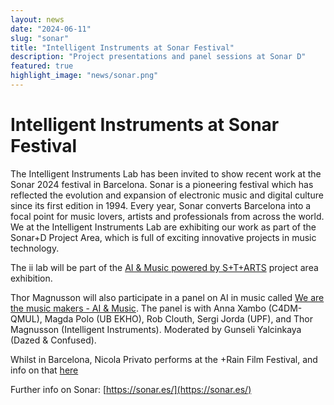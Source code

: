 ```yaml
---
layout: news
date: "2024-06-11"
slug: "sonar"
title: "Intelligent Instruments at Sonar Festival"
description: "Project presentations and panel sessions at Sonar D"
featured: true
highlight_image: "news/sonar.png"
---
```



# Intelligent Instruments at Sonar Festival

The Intelligent Instruments Lab has been invited to show recent work at the Sonar 2024 festival in Barcelona. Sonar is a pioneering festival which has reflected the evolution and expansion of electronic music and digital culture since its first edition in 1994. Every year, Sonar converts Barcelona into a focal point for music lovers, artists and professionals from across the world. We at the Intelligent Instruments Lab are exhibiting our work as part of the Sonar+D Project Area, which is full of exciting innovative projects in music technology. 

The ii lab will be part of the <a href="https://sonar.es/en/activity/project-area">AI & Music powered by S+T+ARTS</a> project area exhibition.

Thor Magnusson will also participate in a panel on AI in music called <a href="https://sonar.es/es/actividad/we-are-the-music-makers-ai-and-music-forum">We are the music makers - AI & Music</a>. The panel is with Anna Xambo (C4DM-QMUL), Magda Polo (UB EKHO), Rob Clouth, Sergi Jorda (UPF), and Thor Magnusson (Intelligent Instruments). Moderated by Gunseli Yalcinkaya (Dazed & Confused).

Whilst in Barcelona, Nicola Privato performs at the +Rain Film Festival, and info on that [here](https://www.upf.edu/es/web/rainfilmfest/participants-2024/-/asset_publisher/3l5C5u5Q3x4G/content/nicola.privato/maximized)

Further info on Sonar: [https://sonar.es/](https://sonar.es/)</a>